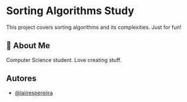 
# Sorting Algorithms Study

This project covers sorting algorithms and its complexities. Just for fun!






## 🚀 About Me
Computer Science student.
Love creating stuff.


## Autores

- [@laiirespereiira](https://www.github.com/LairesPereira)

